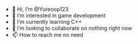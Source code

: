 - 👋 Hi, I’m @Yureoop123
- 👀 I’m interested in game development
- 🌱 I’m currently learning C++
- 💞️ I’m looking to collaborate on nothing right now
- 📫 How to reach me no need

<!---
Yureoop123/Yureoop123 is a ✨ special ✨ repository because its `README.md` (this file) appears on your GitHub profile.
You can click the Preview link to take a look at your changes.
--->
